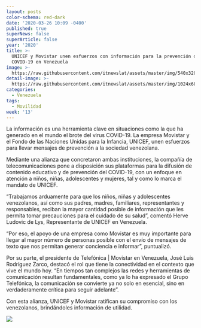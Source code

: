 ```yaml
---
layout: posts
color-schema: red-dark
date: '2020-03-26 10:09 -0400'
published: true
superNews: false
superArticle: false
year: '2020'
title: >-
  UNICEF y Movistar unen esfuerzos con información para la prevención del
  COVID-19 en Venezuela
image: >-
  https://raw.githubusercontent.com/itnewslat/assets/master/img/540x320/Movistar-Unicef-p.jpg
detail-image: >-
  https://raw.githubusercontent.com/itnewslat/assets/master/img/1024x680/Movistar-Unicef-g.jpg
categories:
  - Venezuela
tags:
  - Movilidad
week: '13'
---
```

La información es una herramienta clave en situaciones como la que ha generado en el mundo el brote del virus COVID-19. La empresa Movistar y el Fondo de las Naciones Unidas para la Infancia, UNICEF, unen esfuerzos para llevar mensajes de prevención a la sociedad venezolana.

Mediante una alianza que concretaron ambas instituciones, la compañía de telecomunicaciones pone a disposición sus plataformas para la difusión de contenido educativo y de prevención del COVID-19, con un enfoque en atención a niños, niñas, adolescentes y mujeres, tal y como lo marca el mandato de UNICEF.

“Trabajamos arduamente para que los niños, niñas y adolescentes venezolanos, así como sus padres, madres, familiares, representantes y responsables, reciban la mayor cantidad posible de información que les permita tomar precauciones para el cuidado de su salud”, comentó Herve Ludovic de Lys, Representante de UNICEF en Venezuela.

 “Por eso, el apoyo de una empresa como Movistar es muy importante para llegar al mayor número de personas posible con el envío de mensajes de texto que nos permitan generar conciencia e informar”, puntualizó.

Por su parte, el presidente de Telefónica | Movistar en Venezuela, José Luis Rodríguez Zarco, destacó el rol que tiene la conectividad en el contexto que vive el mundo hoy. “En tiempos tan complejos las redes y herramientas de comunicación resultan fundamentales, como ya lo ha expresado el Grupo Telefónica, la comunicación se convierte ya no solo en esencial, sino en verdaderamente crítica para seguir adelante”.

Con esta alianza, UNICEF y Movistar ratifican su compromiso con los venezolanos, brindándoles información de utilidad.

<img src="https://tracker.metricool.com/c3po.jpg?hash=56f88a41e39ab42c063cc51676587a04"/>